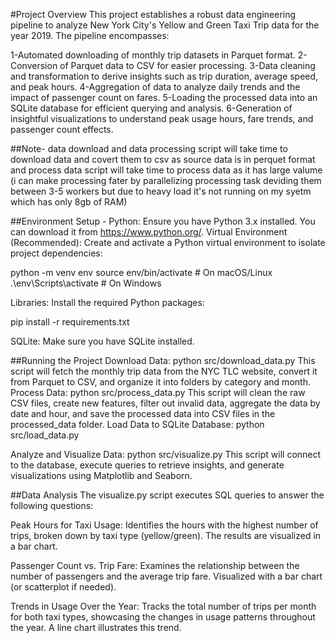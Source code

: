 #Project Overview
This project establishes a robust data engineering pipeline to analyze New York City's Yellow and Green Taxi Trip data for the year 2019. The pipeline encompasses:

1-Automated downloading of monthly trip datasets in Parquet format.
2-Conversion of Parquet data to CSV for easier processing.
3-Data cleaning and transformation to derive insights such as trip duration, average speed, and peak hours.
4-Aggregation of data to analyze daily trends and the impact of passenger count on fares.
5-Loading the processed data into an SQLite database for efficient querying and analysis.
6-Generation of insightful visualizations to understand peak usage hours, fare trends, and passenger count effects.

##Note-  data download and data processing script will take time to download data and covert them to csv as source data is in perquet format and process data script will take time to process data as it has large valume (i can make processing fater by parallelizing processing task deviding them between 3-5 workers but due to heavy load it's not running on my syetm which has only 8gb of RAM)

##Environment Setup - 
Python: Ensure you have Python 3.x installed. You can download it from https://www.python.org/.
Virtual Environment (Recommended): Create and activate a Python virtual environment to isolate project dependencies:

python -m venv env
source env/bin/activate  # On macOS/Linux
.\env\Scripts\activate  # On Windows

Libraries: Install the required Python packages:

pip install -r requirements.txt

SQLite: Make sure you have SQLite installed.

##Running the Project
Download Data:
python src/download_data.py
This script will fetch the monthly trip data from the NYC TLC website, convert it from Parquet to CSV, and organize it into folders by category and month.
Process Data:
python src/process_data.py
This script will clean the raw CSV files, create new features, filter out invalid data, aggregate the data by date and hour, and save the processed data into CSV files in the processed_data folder.
Load Data to SQLite Database:
python src/load_data.py

Analyze and Visualize Data:
python src/visualize.py
This script will connect to the database, execute queries to retrieve insights, and generate visualizations using Matplotlib and Seaborn.

##Data Analysis
The visualize.py script executes SQL queries to answer the following questions:

Peak Hours for Taxi Usage:  Identifies the hours with the highest number of trips, broken down by taxi type (yellow/green). The results are visualized in a bar chart.

Passenger Count vs. Trip Fare: Examines the relationship between the number of passengers and the average trip fare. Visualized with a bar chart (or scatterplot if needed).

Trends in Usage Over the Year: Tracks the total number of trips per month for both taxi types, showcasing the changes in usage patterns throughout the year. A line chart illustrates this trend.

